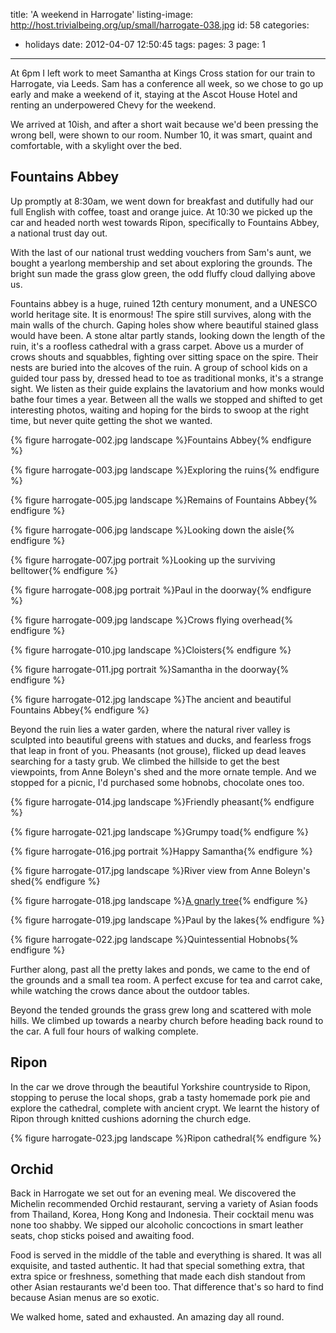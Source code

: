 title: 'A weekend in Harrogate'
listing-image: http://host.trivialbeing.org/up/small/harrogate-038.jpg
id: 58
categories:
  - holidays
date: 2012-04-07 12:50:45
tags:
pages: 3
page: 1
---

At 6pm I left work to meet Samantha at Kings Cross station for our train to Harrogate, via Leeds. Sam has a conference all week, so we chose to go up early and make a weekend of it, staying at the Ascot House Hotel and renting an underpowered Chevy for the weekend.

We arrived at 10ish, and after a short wait because we'd been pressing the wrong bell, were shown to our room. Number 10, it was smart, quaint and comfortable, with a skylight over the bed.

## Fountains Abbey

Up promptly at 8:30am, we went down for breakfast and dutifully had our full English with coffee, toast and orange juice. At 10:30 we picked up the car and headed north west towards Ripon, specifically to Fountains Abbey, a national trust day out.

With the last of our national trust wedding vouchers from Sam's aunt, we bought a yearlong membership and set about exploring the grounds. The bright sun made the grass glow green, the odd fluffy cloud dallying above us.

Fountains abbey is a huge, ruined 12th century monument, and a UNESCO world heritage site. It is enormous! The spire still survives, along with the main walls of the church. Gaping holes show where beautiful stained glass would have been. A stone altar partly stands, looking down the length of the ruin, it's a roofless cathedral with a grass carpet. Above us a murder of crows shouts and squabbles, fighting over sitting space on the spire. Their nests are buried into the alcoves of the ruin. A group of school kids on a guided tour pass by, dressed head to toe as traditional monks, it's a strange sight. We listen as their guide explains the lavatorium and how monks would bathe four times a year. Between all the walls we stopped and shifted to get interesting photos, waiting and hoping for the birds to swoop at the right time, but never quite getting the shot we wanted.

{% figure harrogate-002.jpg landscape %}Fountains Abbey{% endfigure %}

{% figure harrogate-003.jpg landscape %}Exploring the ruins{% endfigure %}

{% figure harrogate-005.jpg landscape %}Remains of Fountains Abbey{% endfigure %}

{% figure harrogate-006.jpg landscape %}Looking down the aisle{% endfigure %}

{% figure harrogate-007.jpg portrait %}Looking up the surviving belltower{% endfigure %}

{% figure harrogate-008.jpg portrait %}Paul in the doorway{% endfigure %}

{% figure harrogate-009.jpg landscape %}Crows flying overhead{% endfigure %}

{% figure harrogate-010.jpg landscape %}Cloisters{% endfigure %}

{% figure harrogate-011.jpg portrait %}Samantha in the doorway{% endfigure %}

{% figure harrogate-012.jpg landscape %}The ancient and beautiful Fountains Abbey{% endfigure %}

Beyond the ruin lies a water garden, where the natural river valley is sculpted into beautiful greens with statues and ducks, and fearless frogs that leap in front of you. Pheasants (not grouse), flicked up dead leaves searching for a tasty grub. We climbed the hillside to get the best viewpoints, from Anne Boleyn's shed and the more ornate temple. And we stopped for a picnic, I'd purchased some hobnobs, chocolate ones too.

{% figure harrogate-014.jpg landscape %}Friendly pheasant{% endfigure %}

{% figure harrogate-021.jpg landscape %}Grumpy toad{% endfigure %}

{% figure harrogate-016.jpg portrait %}Happy Samantha{% endfigure %}

{% figure harrogate-017.jpg landscape %}River view from Anne Boleyn's shed{% endfigure %}

{% figure harrogate-018.jpg landscape %}[A gnarly tree](http://500px.com/photo/80856857/gnarly-tree-by-samantha-hayes){% endfigure %}

{% figure harrogate-019.jpg landscape %}Paul by the lakes{% endfigure %}

{% figure harrogate-022.jpg landscape %}Quintessential Hobnobs{% endfigure %}

Further along, past all the pretty lakes and ponds, we came to the end of the grounds and a small tea room. A perfect excuse for tea and carrot cake, while watching the crows dance about the outdoor tables.

Beyond the tended grounds the grass grew long and scattered with mole hills. We climbed up towards a nearby church before heading back round to the car. A full four hours of walking complete.

## Ripon

In the car we drove through the beautiful Yorkshire countryside to Ripon, stopping to peruse the local shops, grab a tasty homemade pork pie and explore the cathedral, complete with ancient crypt. We learnt the history of Ripon through knitted cushions adorning the church edge.

{% figure harrogate-023.jpg landscape %}Ripon cathedral{% endfigure %}

## Orchid

Back in Harrogate we set out for an evening meal. We discovered the Michelin recommended Orchid restaurant, serving a variety of Asian foods from Thailand, Korea, Hong Kong and Indonesia. Their cocktail menu was none too shabby. We sipped our alcoholic concoctions in smart leather seats, chop sticks poised and awaiting food.

Food is served in the middle of the table and everything is shared. It was all exquisite, and tasted authentic. It had that special something extra, that extra spice or freshness, something that made each dish standout from other Asian restaurants we'd been too. That difference that's so hard to find because Asian menus are so exotic.

We walked home, sated and exhausted. An amazing day all round.
